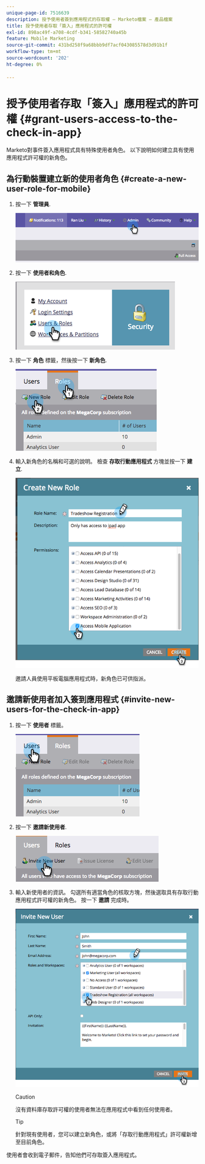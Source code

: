 ```yaml
---
unique-page-id: 7516639
description: 授予使用者簽到應用程式的存取權 — Marketo檔案 — 產品檔案
title: 授予使用者存取「簽入」應用程式的許可權
exl-id: 898ac49f-a708-4cdf-b341-58582740a45b
feature: Mobile Marketing
source-git-commit: 431bd258f9a68bbb9df7acf043085578d3d91b1f
workflow-type: tm+mt
source-wordcount: '202'
ht-degree: 0%

---
```


# 授予使用者存取「簽入」應用程式的許可權 {#grant-users-access-to-the-check-in-app}

Marketo對事件簽入應用程式具有特殊使用者角色。 以下說明如何建立具有使用應用程式許可權的新角色。

## 為行動裝置建立新的使用者角色 {#create-a-new-user-role-for-mobile}

1. 按一下 **管理員**.

   ![](assets/image2015-6-2-10-3a39-3a31.png)

1. 按一下 **使用者和角色**.

   ![](assets/image2015-6-2-10-3a56-3a0.png)

1. 按一下 **角色** 標籤，然後按一下 **新角色**.

   ![](assets/image2015-6-2-11-3a3-3a23.png)

1. 輸入新角色的名稱和可選的說明。 檢查 **存取行動應用程式** 方塊並按一下 **建立**.

   ![](assets/image2015-6-2-11-3a4-3a58.png)

   邀請人員使用平板電腦應用程式時，新角色已可供指派。

## 邀請新使用者加入簽到應用程式 {#invite-new-users-for-the-check-in-app}

1. 按一下 **使用者** 標籤。

   ![](assets/image2015-6-2-11-3a10-3a42.png)

1. 按一下 **邀請新使用者**.

   ![](assets/image2015-6-2-11-3a11-3a32.png)

1. 輸入新使用者的資訊。 勾選所有適當角色的核取方塊，然後選取具有存取行動應用程式許可權的新角色。 按一下 **邀請** 完成時。

   ![](assets/image2015-6-2-11-3a16-3a26.png)

   >[!CAUTION]
   >
   >沒有資料庫存取許可權的使用者無法在應用程式中看到任何使用者。

   >[!TIP]
   >
   >針對現有使用者，您可以建立新角色，或將「存取行動應用程式」許可權新增至目前角色。

使用者會收到電子郵件，告知他們可存取簽入應用程式。
